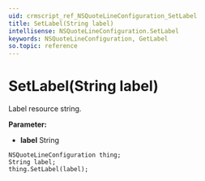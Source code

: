 ```yaml
---
uid: crmscript_ref_NSQuoteLineConfiguration_SetLabel
title: SetLabel(String label)
intellisense: NSQuoteLineConfiguration.SetLabel
keywords: NSQuoteLineConfiguration, GetLabel
so.topic: reference
---
```


# SetLabel(String label)

Label resource string.

**Parameter:** 
* **label** String

```crmscript
NSQuoteLineConfiguration thing;
String label;
thing.SetLabel(label);
```


